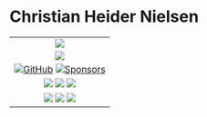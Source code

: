<h1>Christian Heider Nielsen</h1>
<table>
<tr>
<td>
    <div align="center">
  <img align="center" src="https://github-readme-stats.vercel.app/api?username=cnheider&show_icons=true&hide_border=true&icon_color=586069&title_color=a0a9af">
</div>
</td>
  </tr>
  <tr>
<td>
  <div align="center">
  <img align="center" src="https://github-readme-stats.vercel.app/api/top-langs/?username=cnheider&layout=compact">
  </div>
</td>
</tr>

<tr>
<td>
<div align="center">
<a href="https://github.com/cnheider"><img src="https://img.shields.io/github/followers/cnheider.svg?label=GitHub&style=social" alt="GitHub"></a>
<a href="https://github.com/sponsors/cnheider"><img src="https://img.shields.io/badge/Sponsors--_.svg?style=social&logo=github&logoColor=EA4AAA" alt="Sponsors"></a>
</div>
</td>
</tr>

<tr>
<td>
<div align="center">
<img src="https://img.shields.io/badge/-Python-333?style=flat-square&logo=Python&logoColor=fff">
<img src="https://img.shields.io/badge/-C/C++-c14438?style=flat-square&logo=C&logoColor=fff">
<img src="https://img.shields.io/badge/-C%23-green?style=flat-square&logoColor=fff">
</div>
</td>
</tr>

<tr>
<td>
<div align="center">
<img src="https://img.shields.io/badge/-Unity-black?style=flat-square&logoColor=fff">
<img src="https://img.shields.io/badge/-PyTorch-e34f26?style=flat-square&logo=PyTorch&logoColor=fff">
<img src="https://img.shields.io/badge/-TensorFlow-e5cd0c?style=flat-square&logo=TensorFlow&logoColor=fff">
</div>
</td>
</tr>
</table>

<!--
**cnheider/cnheider** is a ✨ _special_ ✨ repository because its `README.md` (this file) appears on your GitHub profile.

Here are some ideas to get you started:

- 🔭 I’m currently working on ...
- 🌱 I’m currently learning ...
- 👯 I’m looking to collaborate on ...
- 🤔 I’m looking for help with ...
- 💬 Ask me about ...
- 📫 How to reach me: ...
- 😄 Pronouns: ...
- ⚡ Fun fact: ...
-->



